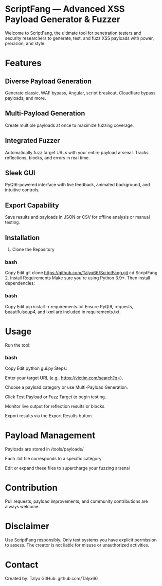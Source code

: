 # ScriptFang — Advanced XSS Payload Generator & Fuzzer
Welcome to ScriptFang, the ultimate tool for penetration testers and security researchers to generate, test, and fuzz XSS payloads with power, precision, and style.

# Features
 ## Diverse Payload Generation
Generate classic, WAF bypass, Angular, script breakout, Cloudflare bypass payloads, and more.

## Multi-Payload Generation
Create multiple payloads at once to maximize fuzzing coverage.

## Integrated Fuzzer
Automatically fuzz target URLs with your entire payload arsenal. Tracks reflections, blocks, and errors in real time.

## Sleek GUI
PyQt6-powered interface with live feedback, animated background, and intuitive controls.

## Export Capability
Save results and payloads in JSON or CSV for offline analysis or manual testing.

## Installation
1. Clone the Repository
### bash
Copy
Edit
git clone https://github.com/Talyx66/ScriptFang.git
cd ScriptFang
2. Install Requirements
Make sure you're using Python 3.9+. Then install dependencies:

### bash
Copy
Edit
pip install -r requirements.txt
Ensure PyQt6, requests, beautifulsoup4, and lxml are included in requirements.txt.

# Usage
Run the tool:

### bash
Copy
Edit
python gui.py
Steps:

Enter your target URL (e.g., https://victim.com/search?q=).

Choose a payload category or use Multi-Payload Generation.

Click Test Payload or Fuzz Target to begin testing.

Monitor live output for reflection results or blocks.

Export results via the Export Results button.

# Payload Management
Payloads are stored in /tools/payloads/

Each .txt file corresponds to a specific category

Edit or expand these files to supercharge your fuzzing arsenal

# Contribution
Pull requests, payload improvements, and community contributions are always welcome.

# Disclaimer
Use ScriptFang responsibly. Only test systems you have explicit permission to assess.
The creator is not liable for misuse or unauthorized activities.

# Contact
Created by: Talyx
GitHub: github.com/Talyx66
